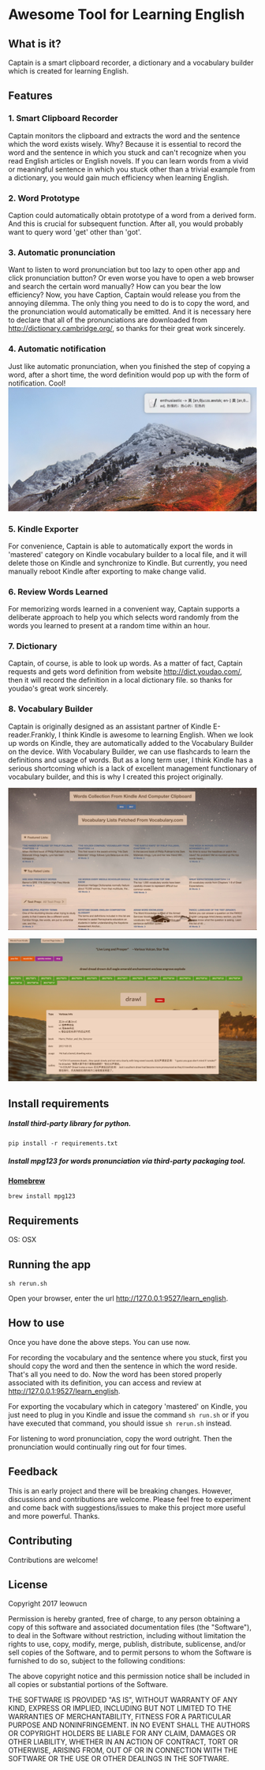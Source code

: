 # Awesome Tool for Learning English

## What is it?

Captain is a smart clipboard recorder, a dictionary and a vocabulary builder which is created for learning English.

## Features

### 1. Smart Clipboard Recorder

Captain monitors the clipboard and extracts the word and the sentence which the word exists wisely. Why? Because it is essential to record the word and the sentence in which you stuck and can't recognize when you read English articles or English novels. If you can learn words from a vivid or meaningful sentence in which you stuck other than a trivial example from a dictionary, you would gain much efficiency when learning English.

### 2. Word Prototype

Caption could automatically obtain prototype of a word from a derived form. And this is crucial for subsequent function. After all, you would probably want to query word 'get' other than 'got'.

### 3. Automatic pronunciation

Want to listen to word pronunciation but too lazy to open other app and click pronunciation button? Or even worse you have to open a web browser and search the certain word manually? How can you bear the low efficiency? Now, you have Caption,  Captain would release you from the annoying dilemma. The only thing you need to do is to copy the word, and the pronunciation would automatically be emitted. And it is necessary here to declare that all of the pronunciations are downloaded from http://dictionary.cambridge.org/, so thanks for their great work sincerely.

### 4. Automatic notification

Just like automatic pronunciation, when you finished the step of copying a word, after a short time, the word definition would pop up with the form of notification. Cool!![](src/learn_english/asset/images/Screen0.jpg)

### 5. Kindle Exporter

For convenience, Captain is able to automatically export the words in 'mastered' category on Kindle vocabulary builder to a local file, and it will delete those on Kindle and synchronize to Kindle. But currently, you need manually reboot Kindle after exporting to make change valid.


### 6. Review Words Learned
For memorizing words learned in a convenient way,  Captain supports a deliberate approach to help you which selects word randomly from the words you learned to present at a random time within an hour.

### 7. Dictionary

Captain, of course, is able to look up words. As a matter of fact, Captain requests and gets word definition from website http://dict.youdao.com/, then it will record the definition in a local dictionary file.  so thanks for youdao's great work sincerely.

### 8. Vocabulary Builder

Captain is originally designed as an assistant partner of Kindle E-reader.Frankly, I think Kindle is awesome to learning English. When we look up words on Kindle, they are automatically added to the Vocabulary Builder on the device. With Vocabulary Builder, we can use flashcards to learn the definitions and usage of words. But as a long term user, I think Kindle has a serious shortcoming which is a lack of excellent management functionary of vocabulary builder, and this is why I created this project originally.

![](src/learn_english/asset/images/Screen1.jpg)

![](src/learn_english/asset/images/Screen2.jpg)



## Install requirements

##### Install third-party library for python.

```
pip install -r requirements.txt
```

##### Install mpg123 for words pronunciation via third-party packaging tool.

[**Homebrew** ](http://brew.sh/)

```
brew install mpg123
```

## Requirements

OS: OSX

## Running the app

    sh rerun.sh

Open your browser, enter the url http://127.0.0.1:9527/learn_english.

## How to use

Once you have done the above steps. You can use now.

For recording the vocabulary and the sentence where you stuck, first you should copy the word and then the sentence in which the word reside. That's all you need to do. Now the word has been stored properly associated with its definition, you can access and review at  http://127.0.0.1:9527/learn_english.

For exporting the vocabulary which in category 'mastered' on Kindle, you just need to plug in you Kindle and issue the command `sh run.sh` or if you have executed that command, you should issue `sh rerun.sh` instead.

For listening to word pronunciation, copy the word outright. Then the pronunciation would continually ring out for four times.

## Feedback

This is an early project and there will be breaking changes. However, discussions and contributions are welcome. Please feel free to experiment and come back with suggestions/issues to make this project more useful and more powerful. Thanks.

## Contributing

Contributions are welcome!

## License

Copyright 2017 leowucn

Permission is hereby granted, free of charge, to any person obtaining a copy of this software and associated documentation files (the "Software"), to deal in the Software without restriction, including without limitation the rights to use, copy, modify, merge, publish, distribute, sublicense, and/or sell copies of the Software, and to permit persons to whom the Software is furnished to do so, subject to the following conditions:

The above copyright notice and this permission notice shall be included in all copies or substantial portions of the Software.

THE SOFTWARE IS PROVIDED "AS IS", WITHOUT WARRANTY OF ANY KIND, EXPRESS OR IMPLIED, INCLUDING BUT NOT LIMITED TO THE WARRANTIES OF MERCHANTABILITY, FITNESS FOR A PARTICULAR PURPOSE AND NONINFRINGEMENT. IN NO EVENT SHALL THE AUTHORS OR COPYRIGHT HOLDERS BE LIABLE FOR ANY CLAIM, DAMAGES OR OTHER LIABILITY, WHETHER IN AN ACTION OF CONTRACT, TORT OR OTHERWISE, ARISING FROM, OUT OF OR IN CONNECTION WITH THE SOFTWARE OR THE USE OR OTHER DEALINGS IN THE SOFTWARE.




